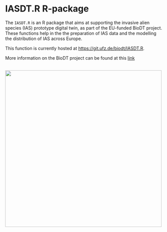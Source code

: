 
<!-- README.md is generated from README.Rmd. Please edit that file -->

# IASDT.R R-package

<!-- badges: start -->
<!-- badges: end -->

The `IASDT.R` is an R package that aims at supporting the invasive alien
species (IAS) prototype digital twin, as part of the EU-funded BioDT
project. These functions help in the the preparation of IAS data and the
modelling the distribution of IAS across Europe.

This function is currently hosted at <https://git.ufz.de/biodt/IASDT.R>.

More information on the BioDT project can be found at this
[link](https://biodt.eu/) <br/> <br/>

<img
src="https://git.ufz.de/uploads/-/system/group/avatar/4444/biodt.png"
data-fig-align="center" width="500" />
